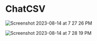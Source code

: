 # ChatCSV

![Screenshot 2023-08-14 at 7 27 26 PM](https://github.com/pratikp26/ChatCSV/assets/33432567/1ea73e6b-a3e4-4910-85fd-a4420ac0a70c)

![Screenshot 2023-08-14 at 7 28 19 PM](https://github.com/pratikp26/ChatCSV/assets/33432567/a321a842-f3c8-495e-99d5-f15d49c881e3)
